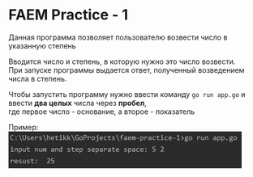 # FAEM Practice - 1

Данная программа позволяет пользователю возвести число в указанную степень

Вводится число и степень, в которую нужно это число возвести.<br/>
При запуске программы выдается ответ, полученный возведением числа в степень.

Чтобы запустить программу нужно ввести команду `go run app.go` и ввести **два целых** числа через **пробел**,<br/>
где первое число - основание, а второе - показатель

Пример:<br/>
![example](screen.png)
